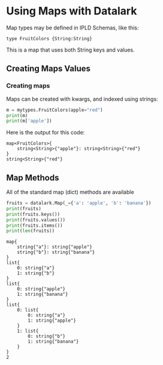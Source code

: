 Using Maps with Datalark
==========================

Map types may be defined in IPLD Schemas, like this:

[testmark]:# (hello-maps/schema)
```ipldsch
type FruitColors {String:String}
```

This is a map that uses both String keys and values.

Creating Maps Values
---------------------

### Creating maps

Maps can be created with kwargs, and indexed using strings:

[testmark]:# (hello-maps/hello-maps/create-kwargs/script.various/kwargs)
```python
m = mytypes.FruitColors(apple="red")
print(m)
print(m['apple'])
```

Here is the output for this code:

[testmark]:# (hello-maps/hello-maps/create-kwargs/output)
```text
map<FruitColors>{
	string<String>{"apple"}: string<String>{"red"}
}
string<String>{"red"}
```

Map Methods
-----------

All of the standard map (dict) methods are available

[testmark]:# (hello-maps/map-methods/script.various/run)
```python
fruits = datalark.Map(_={'a': 'apple', 'b': 'banana'})
print(fruits)
print(fruits.keys())
print(fruits.values())
print(fruits.items())
print(len(fruits))
```

[testmark]:# (hello-maps/map-methods/output)
```text
map{
	string{"a"}: string{"apple"}
	string{"b"}: string{"banana"}
}
list{
	0: string{"a"}
	1: string{"b"}
}
list{
	0: string{"apple"}
	1: string{"banana"}
}
list{
	0: list{
		0: string{"a"}
		1: string{"apple"}
	}
	1: list{
		0: string{"b"}
		1: string{"banana"}
	}
}
2
```
